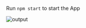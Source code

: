 Run `npm start` to start the App

<img src="https://res.cloudinary.com/dwepwuvaa/image/upload/v1736530301/Screenshot_from_2025-01-10_23-01-18_vntwbp.png" alt="output"/>